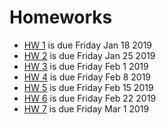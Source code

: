 # Homeworks

- [HW 1](APPM47205720Spr19_RandomizedAlgos_Homework01.pdf) is due Friday Jan 18 2019
- [HW 2](APPM47205720Spr19_RandomizedAlgos_Homework02.pdf) is due Friday Jan 25 2019
- [HW 3](APPM47205720Spr19_RandomizedAlgos_Homework03.pdf) is due Friday Feb 1 2019
- [HW 4](APPM47205720Spr19_RandomizedAlgos_Homework04.pdf) is due Friday Feb 8 2019
- [HW 5](APPM47205720Spr19_RandomizedAlgos_Homework05.pdf) is due Friday Feb 15 2019
- [HW 6](APPM47205720Spr19_RandomizedAlgos_Homework06.pdf) is due Friday Feb 22 2019
- [HW 7](APPM47205720Spr19_RandomizedAlgos_Homework07.pdf) is due Friday Mar 1 2019
